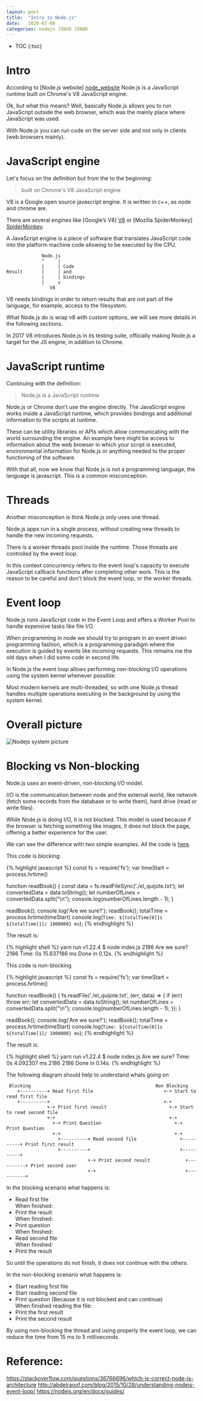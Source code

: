 ```yaml
---
layout: post
title:  "Intro to Node.js"
date:   2020-07-08
categories: nodejs JSNSD JSNAD
---
```


* TOC
{:toc}


# Intro

According to [Node.js website] [node_website] Node.js is a JavaScript runtime built on Chrome's V8 JavaScript engine.

Ok, but what this means? Well, basically Node.js allows you to run JavaScript outside the web browser, which was the mainly place where JavaScript was used. 

With Node.js you can run code on the server side and not only in clients (web browsers mainly). 

# JavaScript engine

Let's focus on the definition but from the to the beginning:

> built on Chrome's V8 JavaScript engine

V8 is a Google open source javascript engine. It is written in c++, as node and chrome are. 

There are several engines like [Google’s V8] [V8] or [Mozilla SpiderMonkey] [SpiderMonkey].

A JavaScript engine is a piece of software that translates JavaScript code into the platform machine code allowing to be executed by the CPU.

```
             Node.js
             ^     |
             |     | Code
Result       |     | and
             |     | bindings
             |     v
                V8   
```
              
V8 needs bindings in order to return results that are not part of the language, for example, access to the filesystem. 

What Node.js do is wrap v8 with custom options, we will see more details in the following sections. 

In 2017 V8 introduces Node.js in its testing suite, officially making Node.js a target for the JS engine, in addition to Chrome.

# JavaScript runtime

Continuing with the definition:

> Node.js is a JavaScript runtime

Node.js or Chrome don’t use the engine directly. The JavaScript engine works inside a JavaScript runtime, which provides bindings and additional information to the scripts at runtime.

These can be utility libraries or APIs which allow communicating with the world surrounding the engine. An example here might be access to information about the web browser in which your script is executed, environmental information for Node.js or anything needed to the proper functioning of the software.

With that all, now we know that Node.js is not a programming language, the language is javascript. This is a common misconception.

# Threads

Another misconception is think Node.js only uses one thread. 

Node.js apps run in a single process, without creating new threads to handle the new incoming requests. 

There is a worker threads pool inside the runtime. Those threads are controlled by the event loop.

In this context concurrency refers to the event loop's capacity to execute JavaScript callback functions after completing other work. This is the reason to be careful and don't block the event loop, or the worker threads.

# Event loop

Node.js runs JavaScript code in the Event Loop and offers a Worker Pool to handle expensive tasks like file I/O.

When programming in node we should try to program in an event driven programming fashion, which is a programming paradigm where the execution is guided by events like incoming requests. This remains me the old days when I did some code in second life.

In Node.js the event loop allows performing non-blocking I/O operations using the system kernel whenever possible.

Most modern kernels are multi-threaded, so with one Node.js thread handles multiple operations executing in the background by using the system kernel. 

# Overall picture

![Nodejs system picture](https://i.stack.imgur.com/QRePV.jpg)

# Blocking vs Non-blocking

Node.js uses an event-driven, non-blocking I/O model.

I/O is the communication between node and the external world, like network (fetch some records from the database or to write them), hard drive (read or write files).

While Node.js is doing I/O, it is not blocked. This model is used because if the browser is fetching something like images, it does not block the page, offering a better experience for the user.

We can see the difference with two simple examples. All the code is [here][code_sample].

This code is blocking:


{% highlight javascript %}
const fs = require('fs');
var timeStart = process.hrtime()

function readBook() {
    const data = fs.readFileSync('./el_quijote.txt');
    let convertedData = data.toString();
    let numberOfLines = convertedData.split("\n");
    console.log(numberOfLines.length - 1);
}

readBook();
console.log('Are we sure?');
readBook();
totalTime = process.hrtime(timeStart)
console.log(`Time: ${totalTime[0]}s  ${totalTime[1]/ 1000000} ms`);
{% endhighlight %}

The result is:

{% highlight shell %}
yarn run v1.22.4
$ node index.js
2186
Are we sure?
2186
Time: 0s  15.637186 ms
Done in 0.12s.
{% endhighlight %}


This code is non-blocking

{% highlight javascript %}
const fs = require('fs');
var timeStart = process.hrtime()

function readBook() {
    fs.readFile('./el_quijote.txt', (err, data) => {
        if (err) throw err;
        let convertedData = data.toString();
        let numberOfLines = convertedData.split("\n");
        console.log(numberOfLines.length - 1);
    });
}

readBook();
console.log('Are we sure?');
readBook();
totalTime = process.hrtime(timeStart)
console.log(`Time: ${totalTime[0]}s  ${totalTime[1]/ 1000000} ms`);
{% endhighlight %}

The result is:

{% highlight shell %}
yarn run v1.22.4
$ node index.js
Are we sure?
Time: 0s  4.092307 ms
2186
2186
Done in 0.14s.
{% endhighlight %}

The following diagram should help to understand whats going on
```
 Blocking                                              Non Blocking                          
    +----------+ Read first file                          +-+ Start to read first file      
    +----------+                                          +-+                                   
               +-+ Print first result                       +-+ Start to read second file    
               +-+                                          +-+    
                 +-+ Print Question                           +-+ Print Question      
                 +-+                                          +-+                                 
                   +----------+ Read second file                +----------+ Print first result       
                   +----------+                                 +----------+                               
                              +-+ Print second result             +----------+ Print second user   
                              +-+                                 +----------+
```

In the blocking scenario what happens is:

- Read first file  
When finished:
- Print the result  
When finished:
- Print question  
When finished:
- Read second file  
When finished:
- Print the result  


So until the operations do not finish, it does not continue with the others.


In the non-blocking scenario what happens is:

- Start reading first file
- Start reading second file
- Print question (Because it is not blocked and can continue)  
When finished reading the file:
- Print the first result  
- Print the second result  

By using non-blocking the thread and using properly the event loop, we can reduce the time from 15 ms to 5 milliseconds

[SpiderMonkey]: https://developer.mozilla.org/en-US/docs/Mozilla/Projects/SpiderMonkey
[V8]: https://v8.dev/
[node_website]: https://nodejs.org/en/
[code_sample]: https://github.com/dionisioC/node-blocking-vs-non-blocking

# Reference:

https://stackoverflow.com/questions/36766696/which-is-correct-node-js-architecture
http://abdelraoof.com/blog/2015/10/28/understanding-nodejs-event-loop/
https://nodejs.org/en/docs/guides/


